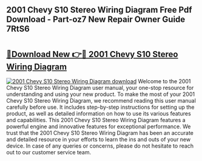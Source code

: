 ## 2001 Chevy S10 Stereo Wiring Diagram Free Pdf Download - Part-oz7 New Repair Owner Guide 7RtS6

# <h2><a href="http://dfr8dli.blite.top/?on=2001+Chevy+S10+Stereo+Wiring+Diagram">🔗Download New 👉🔴 2001 Chevy S10 Stereo Wiring Diagram</a></h2>

[![2001 Chevy S10 Stereo Wiring Diagram download](https://i.imgur.com/lujVjoI.png)](http://dfr8dli.blite.top/?on=2001+Chevy+S10+Stereo+Wiring+Diagram)
Welcome to the 2001 Chevy S10 Stereo Wiring Diagram user manual, your one-stop resource for understanding and using your new product. To make the most of your 2001 Chevy S10 Stereo Wiring Diagram, we recommend reading this user manual carefully before use. It includes step-by-step instructions for setting up the product, as well as detailed information on how to use its various features and capabilities. This 2001 Chevy S10 Stereo Wiring Diagram features a powerful engine and innovative features for exceptional performance. We trust that the 2001 Chevy S10 Stereo Wiring Diagram has been an accurate and detailed resource in your efforts to learn the ins and outs of your new device. In case of any queries or concerns, please do not hesitate to reach out to our customer service team.
